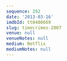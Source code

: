 ```yaml
---
sequence: 292
date: '2013-03-16'
imdbId: tt0480669
slug: timecrimes-2007
venue: null
venueNotes: null
medium: Netflix
mediumNotes: null
---
```



